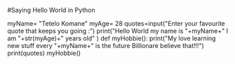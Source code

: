 #Saying Hello World in Python

myName= "Tetelo Komane"
myAge= 28
quotes=input("Enter your favourite quote that keeps you going :")
print("Hello World my name is "+myName+" I am "+str(myAge)+" years old" )
def myHobbie():
    print("My love learning new stuff every "+myName+" is the future Billionare believe that!!!")
    print(quotes)
myHobbie()
